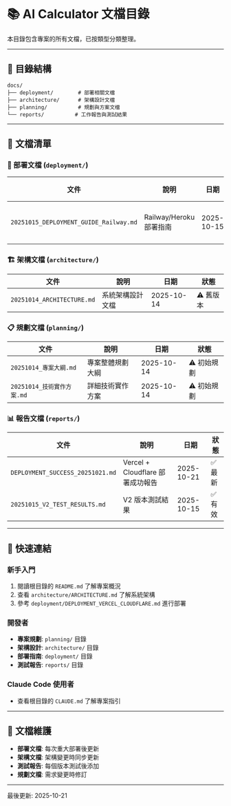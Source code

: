 # 📚 AI Calculator 文檔目錄

本目錄包含專案的所有文檔，已按類型分類整理。

---

## 📂 目錄結構

```
docs/
├── deployment/        # 部署相關文檔
├── architecture/      # 架構設計文檔
├── planning/          # 規劃與方案文檔
└── reports/          # 工作報告與測試結果
```

---

## 📖 文檔清單

### 🚀 部署文檔 (`deployment/`)

| 文件 | 說明 | 日期 | 狀態 |
|------|------|------|------|
| `20251015_DEPLOYMENT_GUIDE_Railway.md` | Railway/Heroku 部署指南 | 2025-10-15 | ⚠️ 已棄用 |

### 🏗️ 架構文檔 (`architecture/`)

| 文件 | 說明 | 日期 | 狀態 |
|------|------|------|------|
| `20251014_ARCHITECTURE.md` | 系統架構設計文檔 | 2025-10-14 | ⚠️ 舊版本 |

### 📋 規劃文檔 (`planning/`)

| 文件 | 說明 | 日期 | 狀態 |
|------|------|------|------|
| `20251014_專案大綱.md` | 專案整體規劃大綱 | 2025-10-14 | ⚠️ 初始規劃 |
| `20251014_技術實作方案.md` | 詳細技術實作方案 | 2025-10-14 | ⚠️ 初始規劃 |

### 📊 報告文檔 (`reports/`)

| 文件 | 說明 | 日期 | 狀態 |
|------|------|------|------|
| `DEPLOYMENT_SUCCESS_20251021.md` | Vercel + Cloudflare 部署成功報告 | 2025-10-21 | ✅ 最新 |
| `20251015_V2_TEST_RESULTS.md` | V2 版本測試結果 | 2025-10-15 | ✅ 有效 |

---

## 🔗 快速連結

### 新手入門
1. 閱讀根目錄的 `README.md` 了解專案概況
2. 查看 `architecture/ARCHITECTURE.md` 了解系統架構
3. 參考 `deployment/DEPLOYMENT_VERCEL_CLOUDFLARE.md` 進行部署

### 開發者
- **專案規劃**: `planning/` 目錄
- **架構設計**: `architecture/` 目錄
- **部署指南**: `deployment/` 目錄
- **測試報告**: `reports/` 目錄

### Claude Code 使用者
- 查看根目錄的 `CLAUDE.md` 了解專案指引

---

## 📝 文檔維護

- **部署文檔**: 每次重大部署後更新
- **架構文檔**: 架構變更時同步更新
- **測試報告**: 每個版本測試後添加
- **規劃文檔**: 需求變更時修訂

---

最後更新: 2025-10-21
